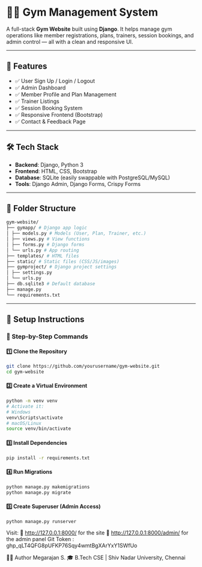 # 🏋️‍♂️ Gym Management System

A full-stack **Gym Website** built using **Django**. It helps manage gym operations like member registrations, plans, trainers, session bookings, and admin control — all with a clean and responsive UI.

---

## 📌 Features

- ✅ User Sign Up / Login / Logout
- ✅ Admin Dashboard
- ✅ Member Profile and Plan Management
- ✅ Trainer Listings
- ✅ Session Booking System
- ✅ Responsive Frontend (Bootstrap)
- ✅ Contact & Feedback Page

---

## 🛠️ Tech Stack

- **Backend**: Django, Python 3
- **Frontend**: HTML, CSS, Bootstrap
- **Database**: SQLite (easily swappable with PostgreSQL/MySQL)
- **Tools**: Django Admin, Django Forms, Crispy Forms

---

## 📂 Folder Structure

```bash
gym-website/
├── gymapp/ # Django app logic
│ ├── models.py # Models (User, Plan, Trainer, etc.)
│ ├── views.py # View functions
│ ├── forms.py # Django forms
│ └── urls.py # App routing
├── templates/ # HTML files
├── static/ # Static files (CSS/JS/images)
├── gymproject/ # Django project settings
│ ├── settings.py
│ └── urls.py
├── db.sqlite3 # Default database
├── manage.py
└── requirements.txt
```

---

## 🚀 Setup Instructions

### 🔧 Step-by-Step Commands

#### 1️⃣ Clone the Repository

```bash
git clone https://github.com/yourusername/gym-website.git
cd gym-website
```
#### 2️⃣ Create a Virtual Environment
```bash
python -m venv venv
# Activate it:
# Windows
venv\Scripts\activate
# macOS/Linux
source venv/bin/activate
```
#### 3️⃣ Install Dependencies
```bash
pip install -r requirements.txt
```
#### 4️⃣ Run Migrations
```bash
python manage.py makemigrations
python manage.py migrate
```
#### 5️⃣ Create Superuser (Admin Access)
```bash
python manage.py runserver
```
Visit:
📍 http://127.0.0.1:8000/ for the site
🔐 http://127.0.0.1:8000/admin/ for the admin panel
Git Token : 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

🙋‍♂️ Author
Megarajan S.
🎓 B.Tech CSE | Shiv Nadar University, Chennai
